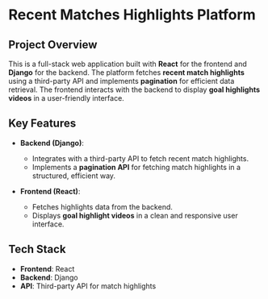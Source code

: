 # **Recent Matches Highlights Platform**

## **Project Overview**

This is a full-stack web application built with **React** for the frontend and **Django** for the backend. The platform fetches **recent match highlights** using a third-party API and implements **pagination** for efficient data retrieval. The frontend interacts with the backend to display **goal highlights videos** in a user-friendly interface.

## **Key Features**

- **Backend (Django)**:
  - Integrates with a third-party API to fetch recent match highlights.
  - Implements a **pagination API** for fetching match highlights in a structured, efficient way.
  
- **Frontend (React)**:
  - Fetches highlights data from the backend.
  - Displays **goal highlight videos** in a clean and responsive user interface.

## **Tech Stack**
- **Frontend**: React
- **Backend**: Django
- **API**: Third-party API for match highlights
